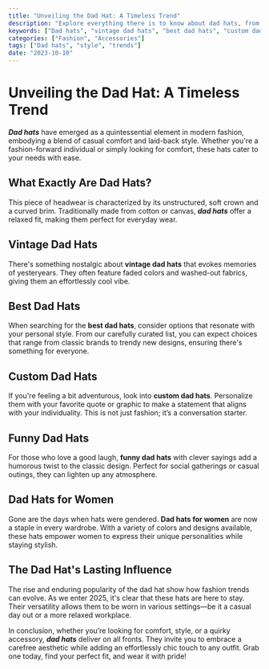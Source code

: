 ```yaml
---
title: "Unveiling the Dad Hat: A Timeless Trend"
description: "Explore everything there is to know about dad hats, from styles to custom options, and why they've become a staple in fashion."
keywords: ["Dad hats", "vintage dad hats", "best dad hats", "custom dad hats", "funny Dad hats", "Dad hats for women"]
categories: ["Fashion", "Accessories"]
tags: ["Dad hats", "style", "trends"]
date: "2023-10-10"
---
```


# Unveiling the Dad Hat: A Timeless Trend

***Dad hats*** have emerged as a quintessential element in modern fashion, embodying a blend of casual comfort and laid-back style. Whether you're a fashion-forward individual or simply looking for comfort, these hats cater to your needs with ease. 

## What Exactly Are Dad Hats?

This piece of headwear is characterized by its unstructured, soft crown and a curved brim. Traditionally made from cotton or canvas, ***dad hats*** offer a relaxed fit, making them perfect for everyday wear.

## Vintage Dad Hats

There's something nostalgic about **vintage dad hats** that evokes memories of yesteryears. They often feature faded colors and washed-out fabrics, giving them an effortlessly cool vibe. 

## Best Dad Hats

When searching for the **best dad hats**, consider options that resonate with your personal style. From our carefully curated list, you can expect choices that range from classic brands to trendy new designs, ensuring there's something for everyone.

## Custom Dad Hats

If you're feeling a bit adventurous, look into **custom dad hats**. Personalize them with your favorite quote or graphic to make a statement that aligns with your individuality. This is not just fashion; it’s a conversation starter.

## Funny Dad Hats

For those who love a good laugh, **funny dad hats** with clever sayings add a humorous twist to the classic design. Perfect for social gatherings or casual outings, they can lighten up any atmosphere.

## Dad Hats for Women

Gone are the days when hats were gendered. **Dad hats for women** are now a staple in every wardrobe. With a variety of colors and designs available, these hats empower women to express their unique personalities while staying stylish.

## The Dad Hat's Lasting Influence

The rise and enduring popularity of the dad hat show how fashion trends can evolve. As we enter 2025, it's clear that these hats are here to stay. Their versatility allows them to be worn in various settings—be it a casual day out or a more relaxed workplace. 

In conclusion, whether you’re looking for comfort, style, or a quirky accessory, ***dad hats*** deliver on all fronts. They invite you to embrace a carefree aesthetic while adding an effortlessly chic touch to any outfit. Grab one today, find your perfect fit, and wear it with pride!